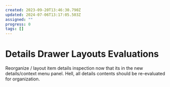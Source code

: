 ```yaml
---
created: 2023-09-20T13:46:30.790Z
updated: 2024-07-06T13:17:05.503Z
assigned: ""
progress: 0
tags: []
---
```


# Details Drawer Layouts Evaluations

Reorganize / layout item details inspection now that its in the new details/context menu panel. Hell, all details contents should be re-evaluated for organization.
